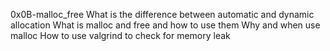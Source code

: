 0x0B-malloc_free
What is the difference between automatic and dynamic allocation
What is malloc and free and how to use them
Why and when use malloc
How to use valgrind to check for memory leak
